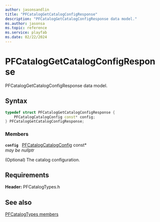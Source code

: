 ```yaml
---
author: jasonsandlin
title: "PFCatalogGetCatalogConfigResponse"
description: "PFCatalogGetCatalogConfigResponse data model."
ms.author: jasonsa
ms.topic: reference
ms.service: playfab
ms.date: 02/22/2024
---
```


# PFCatalogGetCatalogConfigResponse  

PFCatalogGetCatalogConfigResponse data model.  

## Syntax  
  
```cpp
typedef struct PFCatalogGetCatalogConfigResponse {  
    PFCatalogCatalogConfig const* config;  
} PFCatalogGetCatalogConfigResponse;  
```
  
### Members  
  
**`config`** &nbsp; [PFCatalogCatalogConfig](pfcatalogcatalogconfig.md) const*  
*may be nullptr*  
  
(Optional) The catalog configuration.
  
  
## Requirements  
  
**Header:** PFCatalogTypes.h
  
## See also  
[PFCatalogTypes members](../pfcatalogtypes_members.md)  

  
  
